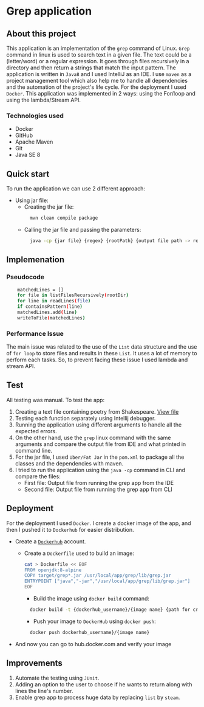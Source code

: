 # Grep application

## About this project
This application is an implementation of the `grep` command of Linux. `Grep` command in linux is used to search text in a given file. The text could be a (letter/word) or a regular expression. It goes through files recursively in a directory and then return a strings that match the input pattern.
The application is written in `Java8` and I used IntelliJ as an IDE. I use `maven` as a project management tool which also help me to handle all dependencies and the automation of the project's life cycle. For the deployment I used `Docker`. This application was implemented in 2 ways: using the For/loop and using the lambda/Stream API.

### Technologies used
* Docker
* GitHub
* Apache Maven
* Git
* Java SE 8

## Quick start
To run the application we can use 2 different approach:
* Using jar file:
  * Creating the jar file:
    ```bash
      mvn clean compile package
    ```
  * Calling the jar file and passing the parameters:
    ```bash
      java -cp {jar file} {regex} {rootPath} {output file path -> result}
    ```

## Implemenation
### Pseudocode
```bash
    matchedLines = []  
    for file in listFilesRecursively(rootDir)  
    for line in readLines(file)  
    if containsPattern(line)  
    matchedLines.add(line)
    writeToFile(matchedLines)
```

### Performance Issue
The main issue was related to the use of the `List` data structure and the use of `for loop` to store files and results in these `List`. 
It uses a lot of memory to perform each tasks. So, to prevent facing these issue I used lambda and stream API.

## Test
All testing was manual. To test the app:
  1. Creating a text file containing poetry from Shakespeare. [View file](/data/txt/shakespeare.txt)
  2. Testing each function separately using Intellij debugger.
  3. Running the application using different arguments to handle all the expected errors.
  4. On the other hand, use the `grep` linux command with the same arguments and compare the output file from IDE and what printed in command line.
  5. For the jar file, I used `Uber/Fat Jar` in the `pom.xml` to package all the classes and the dependencies with maven.
  6. I tried to run the application using the `java -cp` command in CLI and compare the files:
     * First file: Output file from running the grep app from the IDE
     * Second file: Output file from running the grep app from CLI

## Deployment
For the deployment I used `Docker`. I create a docker image of the app, and then I pushed it to `Dockerhub` for easier distribution.
* Create a [`Dockerhub`](https://hub.docker.com/) account.
  * Create a `Dockerfile` used to build an image:
      ```bash
      cat > Dockerfile << EOF
      FROM openjdk:8-alpine
      COPY target/grep*.jar /usr/local/app/grep/lib/grep.jar
      ENTRYPOINT ["java","-jar","/usr/local/app/grep/lib/grep.jar"]
      EOF
    ```
    * Build the image using `docker build` command:
    ```bash
      docker build -t {dockerhub_username}/{image name} {path for creation}
    ```
    * Push your image to `DockerHub` using `docker push`:
    ```bash
      docker push dockerhub_username}/{image name}
    ```
    
* And now you can go to hub.docker.com and verify your image

## Improvements
1. Automate the testing using `JUnit`.
2. Adding an option to the user to choose if he wants to return along with lines the line's number.
3. Enable grep app to process huge data by replacing `list` by `steam`.